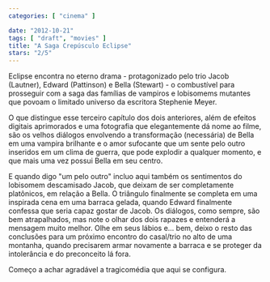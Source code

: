 ```yaml
---
categories: [ "cinema" ]

date: "2012-10-21"
tags: [ "draft", "movies" ]
title: "A Saga Crepúsculo Eclipse"
stars: "2/5"
---
```

Eclipse encontra no eterno drama - protagonizado pelo trio Jacob (Lautner), Edward (Pattinson) e Bella (Stewart) - o combustível para prosseguir com a saga das famílias de vampiros e lobisomems mutantes que povoam o limitado universo da escritora Stephenie Meyer.

O que distingue esse terceiro capítulo dos dois anteriores, além de efeitos digitais aprimorados e uma fotografia que elegantemente dá nome ao filme, são os velhos diálogos envolvendo a transformação (necessária) de Bella em uma vampira brilhante e o amor sufocante que um sente pelo outro inseridos em um clima de guerra, que pode explodir a qualquer momento, e que mais uma vez possui Bella em seu centro.

E quando digo "um pelo outro" incluo aqui também os sentimentos do lobisomem descamisado Jacob, que deixam de ser completamente platônicos, em relação a Bella. O triângulo finalmente se completa em uma inspirada cena em uma barraca gelada, quando Edward finalmente confessa que seria capaz gostar de Jacob. Os diálogos, como sempre, são bem atrapalhados, mas note o olhar dos dois rapazes e entenderá a mensagem muito melhor. Olhe em seus lábios e... bem, deixo o resto das conclusões para um próximo encontro do casal/trio no alto de uma montanha, quando precisarem armar novamente a barraca e se proteger da intolerância e do preconceito lá fora.

Começo a achar agradável a tragicomédia que aqui se configura.
